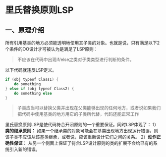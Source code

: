 # 里氏替换原则LSP

## 一、原理介绍

所有引用基类的地方必须能透明地使用其子类的对象。也就是说，只有满足以下2个条件的OO设计才可被认为是满足了LSP原则：

> 不应该在代码中出现if/else之类对子类类型进行判断的条件。

以下代码就违反LSP定义。

```java
if (obj typeof Class1) {
	do something
} else if (obj typeof Class2) {
	do something else
}
```

>  子类应当可以替换父类并出现在父类能够出现的任何地方，或者说如果我们把代码中使用基类的地方用它的子类所代替，代码还能正常工作

里氏替换原则LSP是使代码符合开闭原则的一个重要保证。同时LSP体现了：
1） **类的继承原则：** 如果一个继承类的对象可能会在基类出现地方出现运行错误，则该子类不应该从该基类继承，或者说，应该重新设计它们之间的关系。
2）**动作正确性保证：** 从另一个侧面上保证了符合LSP设计原则的类的扩展不会给已有的系统引入新的错误。